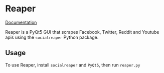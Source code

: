# Reaper
[Documentation](https://reaper.readthedocs.io)

Reaper is a PyQt5 GUI that scrapes Facebook, Twitter, Reddit and Youtube apis 
using the `socialreaper` Python package.

 
## Usage
To use Reaper, install `socialreaper` and `PyQt5`, then run `reaper.py`
